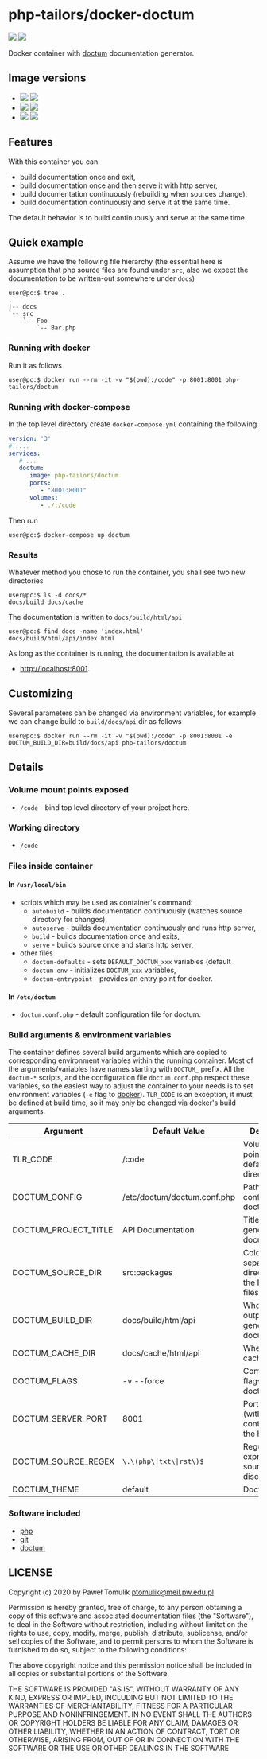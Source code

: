 # php-tailors/docker-doctum

[![](https://img.shields.io/docker/stars/php-tailors/doctum.svg)](https://hub.docker.com/r/php-tailors/doctum/ "Docker Stars")
[![](https://img.shields.io/docker/pulls/php-tailors/doctum.svg)](https://hub.docker.com/r/php-tailors/doctum/ "Docker Pulls")

Docker container with [doctum](https://github.com/code-lts/doctum/)
documentation generator.

## Image versions

  - [![](https://images.microbadger.com/badges/version/php-tailors/doctum.svg)](https://microbadger.com/images/php-tailors/doctum "Get your own version badge on microbadger.com") [![](https://images.microbadger.com/badges/image/php-tailors/doctum.svg)](https://microbadger.com/images/php-tailors/doctum "Get your own image badge on microbadger.com")
  - [![](https://images.microbadger.com/badges/version/php-tailors/doctum:7.2-alpine.svg)](https://microbadger.com/images/php-tailors/doctum:7.2-alpine "Get your own version badge on microbadger.com") [![](https://images.microbadger.com/badges/image/php-tailors/doctum:7.2-alpine.svg)](https://microbadger.com/images/php-tailors/doctum:7.2-alpine "Get your own image badge on microbadger.com")
  - [![](https://images.microbadger.com/badges/version/php-tailors/doctum:7.1-alpine.svg)](https://microbadger.com/images/php-tailors/doctum:7.1-alpine "Get your own version badge on microbadger.com") [![](https://images.microbadger.com/badges/image/php-tailors/doctum:7.1-alpine.svg)](https://microbadger.com/images/php-tailors/doctum:7.1-alpine "Get your own image badge on microbadger.com")

## Features

With this container you can:

  - build documentation once and exit,
  - build documentation once and then serve it with http server,
  - build documentation continuously (rebuilding when sources change),
  - build documentation continuously and serve it at the same time.

The default behavior is to build continuously and serve at the same time.

## Quick example

Assume we have the following file hierarchy (the essential here is assumption
that php source files are found under `src`, also we expect the documentation
to be written-out somewhere under `docs`)

```console
user@pc:$ tree .
.
|-- docs
`-- src
    `-- Foo
        `-- Bar.php
```

### Running with docker

Run it as follows

```console
user@pc:$ docker run --rm -it -v "$(pwd):/code" -p 8001:8001 php-tailors/doctum
```

### Running with docker-compose

In the top level directory create `docker-compose.yml` containing the following

```yaml
version: '3'
# ....
services:
   # ...
   doctum:
      image: php-tailors/doctum
      ports:
         - "8001:8001"
      volumes:
         - ./:/code
```

Then run

```console
user@pc:$ docker-compose up doctum
```

### Results

Whatever method you chose to run the container, you shall see two new directories

```console
user@pc:$ ls -d docs/*
docs/build docs/cache
```

The documentation is written to `docs/build/html/api`

```console
user@pc:$ find docs -name 'index.html'
docs/build/html/api/index.html
```

As long as the container is running, the documentation is available at

  - <http://localhost:8001>.

## Customizing

Several parameters can be changed via environment variables, for example we can
change build to ``build/docs/api`` dir as follows

```console
user@pc:$ docker run --rm -it -v "$(pwd):/code" -p 8001:8001 -e DOCTUM_BUILD_DIR=build/docs/api php-tailors/doctum
```

## Details

### Volume mount points exposed

  - `/code` - bind top level directory of your project here.

### Working directory

  - `/code`

### Files inside container

#### In `/usr/local/bin`

  - scripts which may be used as container's command:
      - `autobuild` - builds documentation continuously (watches
        source directory for changes),
      - `autoserve` - builds documentation continuously and runs
        http server,
      - `build` - builds documentation once and exits,
      - `serve` - builds source once and starts http server,
  - other files
      - `doctum-defaults` - sets `DEFAULT_DOCTUM_xxx` variables (default
      - `doctum-env` - initializes `DOCTUM_xxx` variables,
      - `doctum-entrypoint` - provides an entry point for docker.

#### In `/etc/doctum`

  - `doctum.conf.php` - default configuration file for doctum.

### Build arguments & environment variables

The container defines several build arguments which are copied to corresponding
environment variables within the running container. Most of the arguments/variables
have names starting with `DOCTUM_` prefix. All the `doctum-*` scripts, and the
configuration file `doctum.conf.php` respect these variables, so the easiest way
to adjust the container to your needs is to set environment variables (`-e`
flag to [docker](https://docker.com/)).  `TLR_CODE` is an exception, it must be
defined at build time, so it may only be changed via docker's build arguments.

| Argument               | Default Value                | Description                                            |
| ---------------------- | ---------------------------- | ------------------------------------------------------ |
| TLR\_CODE              | /code                        | Volume mount point and default working directory.      |
| DOCTUM\_CONFIG         | /etc/doctum/doctum.conf.php  | Path to the config file for doctum.                    |
| DOCTUM\_PROJECT\_TITLE | API Documentation            | Title for the generated documentation.                 |
| DOCTUM\_SOURCE\_DIR    | src:packages                 | Colon-separated directories with the PHP source files. |
| DOCTUM\_BUILD\_DIR     | docs/build/html/api          | Where to output the generated documentation.           |
| DOCTUM\_CACHE\_DIR     | docs/cache/html/api          | Where to write cache files.                            |
| DOCTUM\_FLAGS          | -v --force                   | Commandline flags passed to doctum.                    |
| DOCTUM\_SERVER\_PORT   | 8001                         | Port numer (within container) for the http server.     |
| DOCTUM\_SOURCE\_REGEX  | `\.\(php\\|txt\\|rst\)$`     | Regular expression for source files' discovery.        |
| DOCTUM\_THEME          | default                      | Doctum theme.                                          |

### Software included

  - [php](https://php.net/)
  - [git](https://git-scm.com/)
  - [doctum](https://github.com/code-lts/doctum/)

## LICENSE

Copyright (c) 2020 by Paweł Tomulik <ptomulik@meil.pw.edu.pl>

Permission is hereby granted, free of charge, to any person obtaining a copy of
this software and associated documentation files (the "Software"), to deal in
the Software without restriction, including without limitation the rights to
use, copy, modify, merge, publish, distribute, sublicense, and/or sell copies
of the Software, and to permit persons to whom the Software is furnished to do
so, subject to the following conditions:

The above copyright notice and this permission notice shall be included in all
copies or substantial portions of the Software.

THE SOFTWARE IS PROVIDED "AS IS", WITHOUT WARRANTY OF ANY KIND, EXPRESS OR
IMPLIED, INCLUDING BUT NOT LIMITED TO THE WARRANTIES OF MERCHANTABILITY,
FITNESS FOR A PARTICULAR PURPOSE AND NONINFRINGEMENT.  IN NO EVENT SHALL THE
AUTHORS OR COPYRIGHT HOLDERS BE LIABLE FOR ANY CLAIM, DAMAGES OR OTHER
LIABILITY, WHETHER IN AN ACTION OF CONTRACT, TORT OR OTHERWISE, ARISING FROM,
OUT OF OR IN CONNECTION WITH THE
SOFTWARE OR THE USE OR OTHER DEALINGS IN THE SOFTWARE
